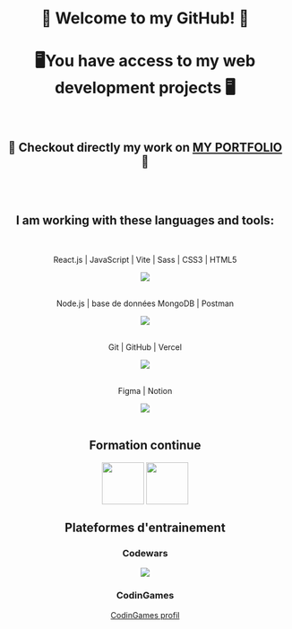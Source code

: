 <h1 align="center"> 👋 Welcome to my GitHub! 🚀   </h1>

<h1 align="center">🖥️You have access to my web development projects 🖥️ </h1>
</br>
 <h2 align ="center"> 💼  Checkout directly my work on <a href='https://baptfr.github.io/portfolio/'>  MY PORTFOLIO </a>   💼 </h2>
</br>
</br>
<h2 align="center">I am working with these languages and tools:</h2>
<div align="center">
  <br href="https://skillicons.dev">
    <p> React.js | JavaScript | Vite | Sass | CSS3 | HTML5</p>
    <img src="https://skillicons.dev/icons?i=react,js,vite,sass,css,html" /> </br></br>
    <p> Node.js | base de données MongoDB | Postman</p>
    <img src="https://skillicons.dev/icons?i=npm,express,nodejs,mongodb,postman" /></br></br>
    <p> Git | GitHub | Vercel</p>
    <img src="https://skillicons.dev/icons?i=git,github,vercel" /></br></br>
    <p> Figma | Notion</p>
    <img src="https://skillicons.dev/icons?i=figma,notion" /></br></br>
  </a>
</div>  

<div align="center">
  <h2> Formation continue  </h2>
   <img src='https://upload.wikimedia.org/wikipedia/commons/thumb/9/97/Coursera-Logo_600x600.svg/2048px-Coursera-Logo_600x600.svg.png' style='width: 75px;' align="center" />
   <img src='https://res.cloudinary.com/superbuddy-tech/image/upload/dyma' style='width: 75px;' align="center" />
</div>

<div align="center">
  <h2> Plateformes d'entrainement </h2>
    <h3> Codewars </h3>
     <img src='https://www.codewars.com/users/BaptFr/badges/large' />
    <h3> CodinGames </h3>
   <a href='https://www.codingame.com/profile/72cf6dfbf6bfebe1c8e5da60478d82596398275' > CodinGames profil </a>
</div>

